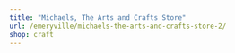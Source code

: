 ```yaml
---
title: "Michaels, The Arts and Crafts Store"
url: /emeryville/michaels-the-arts-and-crafts-store-2/
shop: craft
---
```

